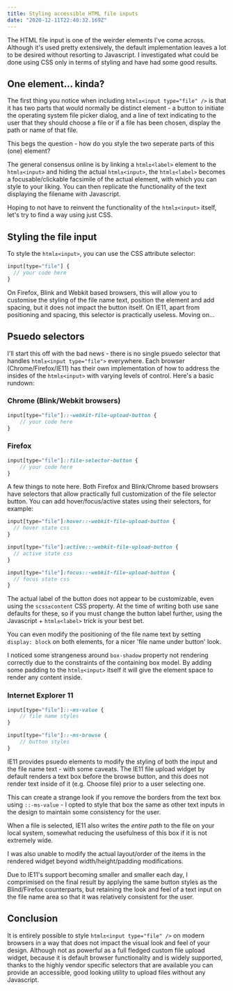 ```yaml
---
title: Styling accessible HTML file inputs
date: "2020-12-11T22:40:32.169Z"
---
```


The HTML file input is one of the weirder elements I've come across. Although it's used pretty extensively, the default implementation leaves
a lot to be desired without resorting to Javascript. I investigated what could be done using CSS only in terms of styling and have had some good results.

## One element... kinda?

The first thing you notice when including `html±<input type="file" />` is that it has two parts that would normally be distinct element - a button to initiate the operating system file picker dialog, and a line of text indicating to the user that they should choose a file or if a file has been chosen, display the path or name of that file.

This begs the question - how do you style the two seperate parts of this (one) element?

The general consensus online is by linking a `html±<label>` element to the `html±<input>` and hiding the actual `html±<input>`, the `html±<label>` becomes a focusable/clickable facsimile of the actual element, with which you can style to your liking. You can then replicate the functionality of the text displaying the filename with Javascript.

Hoping to not have to reinvent the functionality of the `html±<input>` itself, let's try to find a way using just CSS.

## Styling the file input

To style the `html±<input>`, you can use the CSS attribute selector:

```sass
input[type="file"] {
  // your code here
}
```

On Firefox, Blink and Webkit based browsers, this will allow you to customise the styling of the file name text, position the element and add spacing, but it does not 
impact the button itself. On IE11, apart from positioning and spacing, this selector is practically useless. Moving on...

## Psuedo selectors

I'll start this off with the bad news - there is no single psuedo selector that handles `html±<input type="file">` everywhere. Each browser (Chrome/Firefox/IE11) has their own implementation of how to address the insides of the `html±<input>` with varying levels of control. Here's a basic rundown:

### Chrome (Blink/Webkit browsers)

```sass
input[type="file"]::-webkit-file-upload-button {
    // your code here
}
```

### Firefox 

```sass
input[type="file"]::file-selector-button {
    // your code here
}
```


A few things to note here. Both Firefox and Blink/Chrome based browsers have selectors that allow practically full customization of the file selector button. 
You can add hover/focus/active states using their selectors, for example:

```sass
input[type="file"]:hover::-webkit-file-upload-button {
  // hover state css
}

input[type="file"]:active::-webkit-file-upload-button {
  // active state css
}

input[type="file"]:focus::-webkit-file-upload-button {
  // focus state css
}
```

The actual label of the button does not appear to be customizable, even using the `scss±content` CSS property. At the time of writing both use sane defaults for these,
so if you must change the button label further, using the Javascript + `html±<label>` trick is your best bet.

You can even modify the positioning of the file name text by setting `display: block` on both elements, for a nicer 'file name under button' look.

I noticed some strangeness around `box-shadow` property not rendering correctly due to the constraints of the containing box model. By adding some padding to the
`html±<input>` itself it will give the element space to render any content inside.


### Internet Explorer 11

```sass
input[type="file"]::-ms-value {
    // file name styles
}

input[type="file"]::-ms-browse {
    // button styles
}
```

IE11 provides psuedo elements to modify the styling of both the input and the file name text - with some caveats. The IE11 file upload widget by default renders a  text box before the browse button, and this does not render text inside of it (e.g. Choose file) prior to a user selecting one. 

This can create a strange look if you remove the borders from the text box using `::-ms-value` - I opted to style that box the same as other text inputs in the design
to maintain some consistency for the user.

When a file is selected, IE11 also writes the *entire path* to the file on your local system, somewhat reducing the usefulness of this box if it is not extremely wide.

I was also unable to modify the actual layout/order of the items in the rendered widget beyond width/height/padding modifications.

Due to IE11's support becoming smaller and smaller each day, I comprimised on the final result by applying the same button styles as the Blind/Firefox counterparts,
but retaining the look and feel of a text input on the file name area so that it was relatively consistent for the user.

## Conclusion

It is entirely possible to style `html±<input type="file" />` on modern browsers in a way that does not impact the visual look and feel of
your design. Although not as powerful as a full fledged custom file upload widget, because it is default browser functionality and is widely supported, thanks to 
the highly vendor specific selectors that are available you can provide an accessible, good looking utility to upload files without any Javascript.

